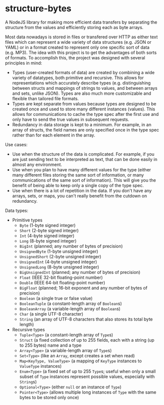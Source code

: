 # structure-bytes
A NodeJS library for making more efficient data transfers by separating the structure from the values and efficiently storing each as byte arrays.

Most data nowadays is stored in files or transfered over HTTP as either text files which can represent a wide variety of data structures (e.g. JSON or YAML) or in a format created to represent only one specific sort of data (e.g. MP3). The idea with this project is to get the advantages of both sorts of formats. To accomplish this, the project was designed with several principles in mind:
- Types (user-created formats of data) are created by combining a wide variety of datatypes, both primitive and recursive. This allows for representations which accurately describe types (e.g. distinguishing between structs and mappings of strings to values, and between arrays and sets, unlike JSON). Types are also much more customizable and flexible than tailored file formats.
- Types are kept separate from values because types are designed to be created once and used to store many different instances (values). This allows for communications to cache the type spec after the first use and only have to send the true values in subsequent requests.
- Redundancy in data storage is kept to a minimum. For example, in an array of structs, the field names are only specified once in the type spec rather than for each element in the array.

Use cases:
- Use when the structure of the data is complicated. For example, if you are just sending text to be interpreted as text, that can be done easily in almost any environment.
- Use when you plan to have many different values for the type (either many different files storing the same sort of information, or many communications of the same sort of information). This will give you the benefit of being able to keep only a single copy of the type spec.
- Use when there is a lot of repetition in the data. If you don't have any arrays, sets, or maps, you can't really benefit from the cutdown on redundancy.

Data types:
- Primitive types
	- `Byte` (1-byte signed integer)
	- `Short` (2-byte signed integer)
	- `Int` (4-byte signed integer)
	- `Long` (8-byte signed integer)
	- `BigInt` (planned; any number of bytes of precision)
	- `UnsignedByte` (1-byte unsigned integer)
	- `UnsignedShort` (2-byte unsigned integer)
	- `UnsignedInt` (4-byte unsigned integer)
	- `UnsignedLong` (8-byte unsigned integer)
	- `BigUnsignedInt` (planned; any number of bytes of precision)
	- `Float` (IEEE 32-bit floating-point number)
	- `Double` (IEEE 64-bit floating-point number)
	- `BigFloat` (planned; 16-bit exponent and any number of bytes of precision)
	- `Boolean` (a single true or false value)
	- `BooleanTuple` (a constant-length array of `Boolean`s)
	- `BooleanArray` (a variable-length array of `Boolean`s)
	- `Char` (a single UTF-8 character)
	- `String` (an array of UTF-8 characters that also stores its total byte length)
- Recursive types
	- `Tuple<Type>` (a constant-length array of `Type`s)
	- `Struct` (a fixed collection of up to 255 fields, each with a string (up to 255 bytes) name and a type
	- `Array<Type>` (a variable-length array of `Type`s)
	- `Set<Type>` (like an `Array`, except creates a set when read)
	- `Map<KeyType, ValueType>` (a mapping of `KeyType` instances to `ValueType` instances)
	- `Enum<Type>` (a fixed set of up to 255 `Type`s; useful when only a small subset of `Type` instances represent possible values, especially with `String`s)
	- `Optional<Type>` (either `null` or an instance of `Type`)
	- `Pointer<Type>` (allows multiple long instances of `Type` with the same bytes to be stored only once)